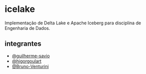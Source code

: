 # icelake

Implementação de Delta Lake e Apache Iceberg para disciplina de Engenharia de Dados.

## integrantes

- [@guilherme-savio](https://github.com/guilherme-savio)
- [@higorgoulart](https://github.com/higorgoulart)
- [@Bruno-Venturini](https://github.com/Bruno-Venturini)
